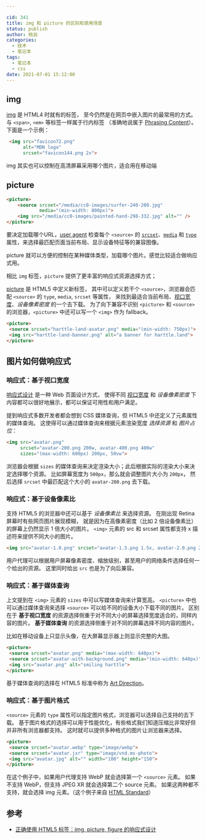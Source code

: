 ```yaml
---

cid: 341
title: img 和 picture 的区别和使用场景
status: publish
author: 桃翁
categories:
  - 技术
  - 笔记本
tags:
  - 笔记本
  - css
date: 2021-07-01 15:12:00
---
```



## img

[img](https://developer.mozilla.org/en-US/docs/Web/HTML/Element/img) 是 HTML4 时就有的标签， 至今仍然是在网页中嵌入图片的最常用的方式。 与 `<span>`, `<em>` 等标签一样属于行内标签 （准确地说属于 [Phrasing Content](https://html.spec.whatwg.org/#phrasing-content)）。下面是一个示例：

```html
 <img src="favicon72.png"
      alt="MDN logo"
      srcset="favicon144.png 2x">
```

img 其实也可以控制在高清屏幕采用哪个图片，适合用在移动端

## picture 

```html
<picture>
    <source srcset="/media/cc0-images/surfer-240-200.jpg"
            media="(min-width: 800px)">
    <img src="/media/cc0-images/painted-hand-298-332.jpg" alt="" />
</picture>
```

要决定加载哪个URL，[user agent](https://developer.mozilla.org/zh-CN/docs/Glossary/User_agent) 检查每个 `<source>` 的 [`srcset`](https://developer.mozilla.org/zh-CN/docs/Web/HTML/Element/source#attr-srcset)、[`media`](https://developer.mozilla.org/zh-CN/docs/Web/HTML/Element/source#attr-media) 和 [`type`](https://developer.mozilla.org/zh-CN/docs/Web/HTML/Element/source#attr-type) 属性，来选择最匹配页面当前布局、显示设备特征等的兼容图像。

picture 就可以方便的控制在某种媒体类型，加载哪个图片。感觉比较适合做响应式用。

相比 `img` 标签，`picture` 提供了更丰富的响应式资源选择方式；

[picture](https://developer.mozilla.org/en-US/docs/Web/HTML/Element/picture) 是 HTML5 中定义新标签， 其中可以定义若干个 `<source>`，浏览器会匹配 `<source>` 的 `type`, `media`, `srcset` 等属性， 来找到最适合当前布局、[视口宽度](https://harttle.land/2016-04-21/viewport.html)、*设备像素密度* 的一个去下载。 为了向下兼容不识别 `<picture>` 和 `<source>` 的浏览器，`<picture>` 中还可以写一个 `<img>` 作为 fallback。

```html
<picture>
 <source srcset="harttle-land-avatar.png" media="(min-width: 750px)">
 <img src="harttle-land-banner.png" alt="a banner for harttle.land">
</picture>
```

## 图片如何做响应式

### 响应式：基于视口宽度

[响应式设计](https://en.wikipedia.org/wiki/Responsive_web_design) 是一种 Web 页面设计方式， 使得不同 [视口宽度](https://harttle.land/2016-04-21/viewport.html) 和 *设备像素密度* 下内容都可以很好地展示，都可以保证可用性和用户满足。

提到响应式多数开发者都会想到 CSS 媒体查询，但 HTML5 中还定义了元素属性的媒体查询。 这使得可以通过媒体查询来根据元素渲染宽度 *选择资源* 和 *图片占位*：

```html
<img src="avatar.png" 
     srcset="avatar-200.png 200w, avatar-400.png 400w"
     sizes="(max-width: 600px) 200px, 50vw">
```

浏览器会根据 `sizes` 的媒体查询来决定渲染大小；此后根据实际的渲染大小来决定选择哪个资源。 比如屏幕宽度为 `500px`，那么就会调整图片大小为 `200px`， 然后选择 `srcset` 中最匹配这个大小的 `avatar-200.png` 去下载。

### 响应式：基于设备像素比

支持 HTML5 的浏览器中还可以基于 *设备像素比* 来选择资源。 在刚出现 Retina 屏幕时有些网页图片展现模糊， 就是因为在高像素密度（比如 2 倍设备像素比）的屏幕上仍然显示 1 倍大小的图片。 `<img>` 元素的 src 和 srcset 属性都支持 x 描述符来提供不同大小的图片。

```html
<img src="avatar-1.0.png" srcset="avatar-1.5.png 1.5x, avatar-2.0.png 2x">
```

用户代理可以根据用户屏幕像素密度、缩放级别，甚至用户的网络条件选择任何一个给出的资源。 这里同时给出 `src` 也是为了向后兼容。

### 响应式：基于媒体查询

上文提到在 `<img>` 元素的 `sizes` 中可以写媒体查询来计算宽高。 `<picture>` 中也可以通过媒体查询来选择 `<source>` 可以给不同的设备大小下载不同的图片。 区别在于 **基于视口宽度** 的资源选择侧重于对不同大小的屏幕选择宽度适合的，同样内容的图片。 **基于媒体查询** 的资源选择侧重于对不同的屏幕选择不同内容的图片。

比如在移动设备上只显示头像，在大屏幕显示器上则显示完整的大图。

```html
<picture>
 <source srcset="avatar.png" media="(max-width: 640px)">
 <source srcset="avatar-with-background.png" media="(min-width: 640px)">
 <img src="avatar.png" alt="smiling harttle">
</picture>
```

基于媒体查询的选择在 HTML5 标准中称为 [Art Direction](https://html.spec.whatwg.org/multipage/images.html#art-direction)。

### 响应式：基于图片格式

`<source>` 元素的 `type` 属性可以指定图片格式，浏览器可以选择自己支持的去下载。 基于图片格式的选择可以用于性能优化，有些格式我们知道压缩比非常好但并非所有浏览器都支持。 这时就可以提供多种格式的图片让浏览器来选择。

```html
<picture>
 <source srcset="avatar.webp" type="image/webp">
 <source srcset="avatar.jxr" type="image/vnd.ms-photo">
 <img src="avatar.jpg" alt="" width="100" height="150">
</picture>
```

在这个例子中，如果用户代理支持 WebP 就会选择第一个 `<source>` 元素。 如果不支持 WebP，但支持 JPEG XR 就会选择第二个 source 元素。 如果这两种都不支持，就会选择 img 元素。（这个例子来自 [HTML Standard](https://html.spec.whatwg.org/multipage/images.html#image-format-based-selection)）

## 参考

- [正确使用 HTML5 标签：img, picture, figure 的响应式设计](https://harttle.land/2018-05-30/responsive-img-picture.html)
